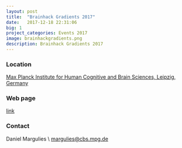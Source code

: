 ```yaml
---
layout: post
title:  "Brainhack Gradients 2017"
date:   2017-12-18 22:31:06
big: 1
project_categories: Events 2017
image: brainhackgradients.png
description: Brainhack Gradients 2017
---
```


### Location
[Max Planck Institute for Human Cognitive and Brain Sciences, Leipzig, Germany](https://goo.gl/maps/wAq4ia82dvE2)


### Web page

[link](http://www.cbs.mpg.de/events/11617/339335)

### Contact
Daniel Margulies \\
[margulies@cbs.mpg.de](mailto:margulies@cbs.mpg.de)
